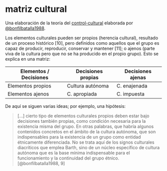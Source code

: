 # matriz cultural

Una elaboración de la teoría del [control-cultural](control-cultural.md) elaborada por [@bonfilbatalla1988](@bonfilbatalla1988.md).

Los elementos culturales pueden ser propios (herencia cultural), resultado de un proceso histórico [10], pero definidos como aquellos que el grupo es capaz de producir, reproducir, conservar y mantener [11]; o ajenos (parte viva de la cultura pero que no se ha producido en el propio grupo). Esto se explica en una matriz:

|Elementos / Decisiones|Decisiones propias|Decisiones ajenas|
|----------------------|------------------|-----------------|
|Elementos propios|Cultura autónoma|C. enajenada|
|Elementos ajenos|C. apropiada|C. impuesta|

De aquí se siguen varias ideas; por ejemplo, una hipótesis:

 >
 > [...] cierto tipo de elementos culturales propios deben estar bajo decisiones también propias, como condición necesaria para la existencia misma del grupo. En otras palabras, que habría algunos contenidos concretos en el ámbito de la cultura autónoma, que son indispensables para la existencia de un grupo como entidad étnicamente diferenciada. No se trata aquí de los signos culturales diacríticos que emplea Barth, sino de un núcleo específico de cultura autónoma que es la base mínima indispensable para el funcionamiento y la continuidad del grupo étnico. [@bonfilbatalla1988, 9]
